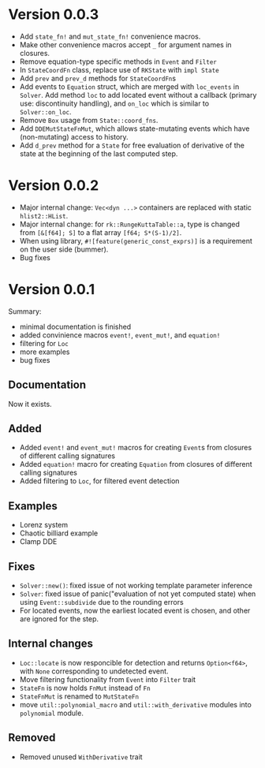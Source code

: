 # Version 0.0.3

- Add `state_fn!` and `mut_state_fn!` convenience macros.
- Make other convenience macros accept `_` for argument names in closures.
- Remove equation-type specific methods in `Event` and `Filter`
- In `StateCoordFn` class, replace use of `RKState` with `impl State`
- Add `prev` and `prev_d` methods for `StateCoordFn`s
- Add events to `Equation` struct, which are merged with `loc_events` in `Solver`. Add method `loc` to add located event without a callback (primary use: discontinuity handling), and `on_loc` which is similar to `Solver::on_loc`.
- Remove `Box` usage from `State::coord_fns`.
- Add `DDEMutStateFnMut`, which allows state-mutating events which have (non-mutating) access to history.
- Add `d_prev` method for a `State` for free evaluation of derivative of the state at the beginning of the last computed step.

# Version 0.0.2

- Major internal change: `Vec<dyn ...>` containers are replaced with static `hlist2::HList`. 
- Major internal change: for `rk::RungeKuttaTable::a`, type is changed from `[&[f64]; S]` to a flat array `[f64; S*(S-1)/2]`.
- When using library, `#![feature(generic_const_exprs)]` is a requirement on the user side (bummer).
- Bug fixes

# Version 0.0.1

Summary:
- minimal documentation is finished
- added convinience macros `event!`, `event_mut!`, and `equation!`
- filtering for `Loc`
- more examples
- bug fixes

## Documentation

Now it exists.

## Added
- Added `event!` and `event_mut!` macros for creating `Event`s from closures of different calling signatures
- Added `equation!` macro for creating `Equation` from closures of different calling signatures
- Added filtering to `Loc`, for filtered event detection

## Examples
- Lorenz system
- Chaotic billiard example
- Clamp DDE

## Fixes
- `Solver::new()`: fixed issue of not working template parameter inference
- `Solver`: fixed issue of panic("evaluation of not yet computed state) when using `Event::subdivide` due to the rounding errors
- For located events, now the earliest located event is chosen, and other are ignored for the step.

## Internal changes
- `Loc::locate` is now responcible for detection and returns `Option<f64>`, with `None` corresponding to undetected event.
- Move filtering functionality from `Event` into `Filter` trait
- `StateFn` is now holds `FnMut` instead of `Fn`
- `StateFnMut` is renamed to `MutStateFn`
- move `util::polynomial_macro` and `util::with_derivative` modules into `polynomial` module.

## Removed
- Removed unused `WithDerivative` trait
